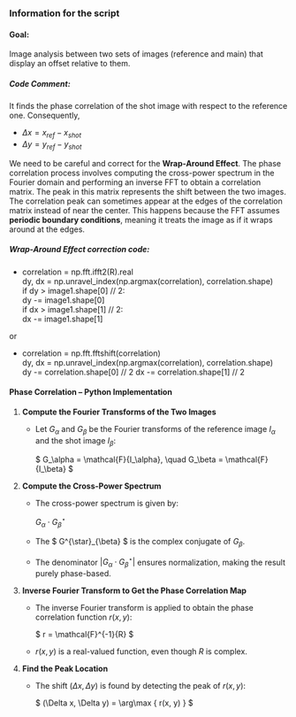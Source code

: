 ### Information for the script

#### Goal:
Image analysis between two sets of images (reference and main) that display an offset relative to them.

##### Code Comment:

It finds the phase correlation of the shot image with respect to the reference one. Consequently,
- $\Delta x=x_{ref}-x_{shot}$
- $\Delta y=y_{ref}-y_{shot}$


We need to be careful and correct for the $\textbf{Wrap-Around Effect}$. Τhe phase correlation process involves computing the cross-power spectrum in the Fourier domain and performing an inverse FFT to obtain a correlation matrix. The peak in this matrix represents the shift between the two images. The correlation peak can sometimes appear at the edges of the correlation matrix instead of near the center. This happens because the FFT assumes $\textbf{periodic boundary conditions}$, meaning it treats the image as if it wraps around at the edges.

##### Wrap-Around Effect correction code:

-   correlation = np.fft.ifft2(R).real<br>
    dy, dx = np.unravel_index(np.argmax(correlation), correlation.shape)  
    if dy > image1.shape[0] // 2:<br>
         dy -= image1.shape[0]<br>
    if dx > image1.shape[1] // 2:<br>
        dx -= image1.shape[1]

or

-   correlation = np.fft.fftshift(correlation)<br>
    dy, dx = np.unravel_index(np.argmax(correlation), correlation.shape)  
    dy -= correlation.shape[0] // 2
    dx -= correlation.shape[1] // 2

#### Phase Correlation – Python Implementation

1. **Compute the Fourier Transforms of the Two Images**
   - Let $G_{\alpha}$ and $G_{\beta}$ be the Fourier transforms of the reference image $I_\alpha$ and the shot image $I_\beta$:
   
     $
     G_\alpha = \mathcal{F}\{I_\alpha\}, \quad G_\beta = \mathcal{F}\{I_\beta\}
     $

2. **Compute the Cross-Power Spectrum**
   - The cross-power spectrum is given by:
   
     $G_\alpha \cdot G^{\star}_{\beta}$

     
   
   - The $ G^{\star}_{\beta} $ is the complex conjugate of $G_{\beta}$.
   - The denominator $\left| G_\alpha \cdot G^{\star}_{\beta} \right|$ ensures normalization, making the result purely phase-based.

3. **Inverse Fourier Transform to Get the Phase Correlation Map**
   - The inverse Fourier transform is applied to obtain the phase correlation function $r(x,y)$:
   
     $
     r = \mathcal{F}^{-1}\{R\}
     $
   
   - $r(x,y)$ is a real-valued function, even though $R$ is complex.

4. **Find the Peak Location**
   - The shift $(\Delta x, \Delta y)$ is found by detecting the peak of $r(x,y)$:
   
     $
     (\Delta x, \Delta y) = \arg\max \{ r(x, y) \}
     $


